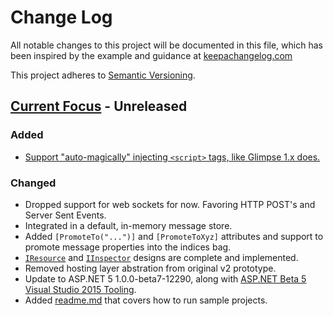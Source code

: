 # Change Log
All notable changes to this project will be documented in this file, which has been inspired by the example and guidance at [keepachangelog.com](http://keepachangelog.com/) 

This project adheres to [Semantic Versioning](http://semver.org/).

## [Current Focus][focus] - Unreleased
### Added
- [Support "auto-magically" injecting `<script>` tags, like Glimpse 1.x does.](https://github.com/Glimpse/Glimpse.Prototype/pull/14)

### Changed
- Dropped support for web sockets for now. Favoring HTTP POST's and Server Sent Events.
- Integrated in a default, in-memory message store.
- Added `[PromoteTo("...")]` and `[PromoteToXyz]` attributes and support to promote message properties into the indices bag.
- [`IResource`](https://github.com/Glimpse/Glimpse.Prototype/pull/23#issuecomment-133591273) and [`IInspector`](https://github.com/Glimpse/Glimpse.Prototype/pull/31#issue-103361314) designs are complete and implemented.
- Removed hosting layer abstration from original v2 prototype. 
- Update to ASP.NET 5 1.0.0-beta7-12290, along with [ASP.NET Beta 5 Visual Studio 2015 Tooling](http://blogs.msdn.com/b/webdev/archive/2015/07/27/announcing-availability-of-asp-net-5-beta-6.aspx).
- Added [readme.md](https://github.com/Glimpse/Glimpse.Prototype/blob/dev/src/readme.md) that covers how to run sample projects.

[focus]: https://github.com/Glimpse/Glimpse.Prototype/milestones/2015.09.04%20-%203
